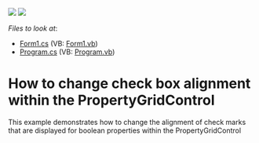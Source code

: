<!-- default badges list -->
[![](https://img.shields.io/badge/Open_in_DevExpress_Support_Center-FF7200?style=flat-square&logo=DevExpress&logoColor=white)](https://supportcenter.devexpress.com/ticket/details/E1594)
[![](https://img.shields.io/badge/📖_How_to_use_DevExpress_Examples-e9f6fc?style=flat-square)](https://docs.devexpress.com/GeneralInformation/403183)
<!-- default badges end -->
<!-- default file list -->
*Files to look at*:

* [Form1.cs](./CS/WindowsApplication2/Form1.cs) (VB: [Form1.vb](./VB/WindowsApplication2/Form1.vb))
* [Program.cs](./CS/WindowsApplication2/Program.cs) (VB: [Program.vb](./VB/WindowsApplication2/Program.vb))
<!-- default file list end -->
# How to change check box alignment within the PropertyGridControl 


<p>This example demonstrates how to change the alignment of check marks that are displayed for boolean properties within the PropertyGridControl</p>

<br/>


